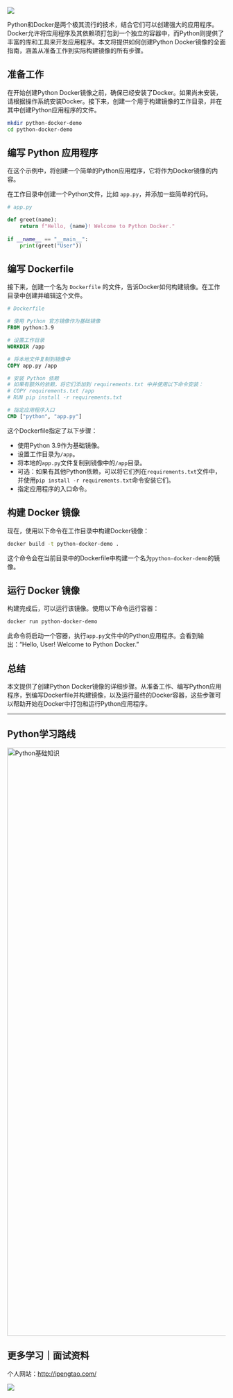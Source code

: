 ![](https://p.ipic.vip/cfnkto.png)

Python和Docker是两个极其流行的技术，结合它们可以创建强大的应用程序。Docker允许将应用程序及其依赖项打包到一个独立的容器中，而Python则提供了丰富的库和工具来开发应用程序。本文将提供如何创建Python Docker镜像的全面指南，涵盖从准备工作到实际构建镜像的所有步骤。

## 准备工作

在开始创建Python Docker镜像之前，确保已经安装了Docker。如果尚未安装，请根据操作系统安装Docker。接下来，创建一个用于构建镜像的工作目录，并在其中创建Python应用程序的文件。

```bash
mkdir python-docker-demo
cd python-docker-demo
```

## 编写 Python 应用程序

在这个示例中，将创建一个简单的Python应用程序，它将作为Docker镜像的内容。

在工作目录中创建一个Python文件，比如 `app.py`，并添加一些简单的代码。

```python
# app.py

def greet(name):
    return f"Hello, {name}! Welcome to Python Docker."
    
if __name__ == "__main__":
    print(greet("User"))
```

## 编写 Dockerfile

接下来，创建一个名为 `Dockerfile` 的文件，告诉Docker如何构建镜像。在工作目录中创建并编辑这个文件。

```Dockerfile
# Dockerfile

# 使用 Python 官方镜像作为基础镜像
FROM python:3.9

# 设置工作目录
WORKDIR /app

# 将本地文件复制到镜像中
COPY app.py /app

# 安装 Python 依赖
# 如果有额外的依赖，将它们添加到 requirements.txt 中并使用以下命令安装：
# COPY requirements.txt /app
# RUN pip install -r requirements.txt

# 指定应用程序入口
CMD ["python", "app.py"]
```

这个Dockerfile指定了以下步骤：
- 使用Python 3.9作为基础镜像。
- 设置工作目录为`/app`。
- 将本地的`app.py`文件复制到镜像中的`/app`目录。
- 可选：如果有其他Python依赖，可以将它们列在`requirements.txt`文件中，并使用`pip install -r requirements.txt`命令安装它们。
- 指定应用程序的入口命令。

## 构建 Docker 镜像

现在，使用以下命令在工作目录中构建Docker镜像：

```bash
docker build -t python-docker-demo .
```

这个命令会在当前目录中的Dockerfile中构建一个名为`python-docker-demo`的镜像。

## 运行 Docker 镜像

构建完成后，可以运行该镜像。使用以下命令运行容器：

```bash
docker run python-docker-demo
```

此命令将启动一个容器，执行`app.py`文件中的Python应用程序。会看到输出：“Hello, User! Welcome to Python Docker.”

## 总结

本文提供了创建Python Docker镜像的详细步骤。从准备工作、编写Python应用程序，到编写Dockerfile并构建镜像，以及运行最终的Docker容器，这些步骤可以帮助开始在Docker中打包和运行Python应用程序。

--- 

## Python学习路线

<img width="1357" alt="Python基础知识" src="https://github.com/sitinme/Python_study/assets/5089397/5df21811-fd10-43c1-9066-1b192262b268">

## 更多学习｜面试资料

个人网站：http://ipengtao.com/

![](https://p.ipic.vip/knbt3a.png)

